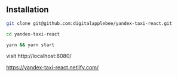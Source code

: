 ## Installation

```bash
git clone git@github.com:digitalapplebee/yandex-taxi-react.git
````
```bash
cd yandex-taxi-react
```
```bash
yarn && yarn start
```
visit http://localhost:8080/

https://yandex-taxi-react.netlify.com/
